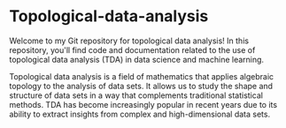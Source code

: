 # Topological-data-analysis
Welcome to my Git repository for topological data analysis! In this repository, you'll find code and documentation related to the use of topological data analysis (TDA) in data science and machine learning.

Topological data analysis is a field of mathematics that applies algebraic topology to the analysis of data sets. It allows us to study the shape and structure of data sets in a way that complements traditional statistical methods. TDA has become increasingly popular in recent years due to its ability to extract insights from complex and high-dimensional data sets.
